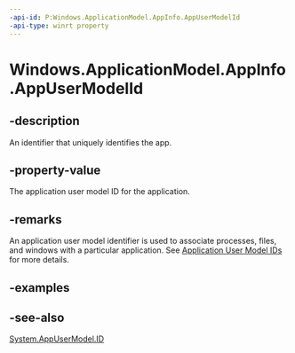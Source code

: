 ```yaml
---
-api-id: P:Windows.ApplicationModel.AppInfo.AppUserModelId
-api-type: winrt property
---
```


<!-- Property syntax
public string AppUserModelId { get; }
-->

# Windows.ApplicationModel.AppInfo.AppUserModelId

## -description
An identifier that uniquely identifies the app.

## -property-value
The application user model ID for the application.

## -remarks
An application user model identifier is used to associate processes, files, and windows with a particular application. See [Application User Model IDs](http://msdn.microsoft.com/library/ebce2d99-6f20-4545-9f12-d79cd8d0828f) for more details.

## -examples

## -see-also
[System.AppUserModel.ID](https://msdn.microsoft.com/library/windows/desktop/dd391569(v=vs.85).aspx)